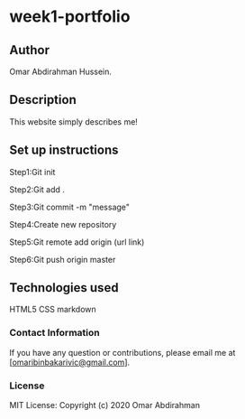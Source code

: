 # week1-portfolio

## Author
Omar Abdirahman Hussein.

## Description
This website simply describes me!

## Set up instructions
Step1:Git init

Step2:Git add .

Step3:Git commit -m "message"

Step4:Create new repository

Step5:Git remote add origin (url link)

Step6:Git push origin master

## Technologies used
HTML5
CSS
markdown

### Contact Information
If you have any question or contributions, please email me at [omaribinbakarivic@gmail.com].

### License
MIT License:
Copyright (c) 2020 Omar Abdirahman
